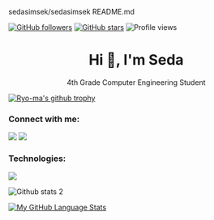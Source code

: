 sedasimsek/sedasimsek README.md 
 

[![GitHub followers](https://img.shields.io/github/followers/sedasimsek.svg?style=social&label=Follow&maxAge=2592000)](https://github.com/sedasimsek?tab=followers)
[![GitHub stars](https://img.shields.io/github/stars/sedasimsek/StrapDown.js.svg?style=social&label=Star&maxAge=2592000)](https://GitHub.com/sedasimsek/StrapDown.js/stargazers/)
![Profile views](https://gpvc.arturio.dev/sedasimsek)

<h1 style="text-align:center;">Hi 👋, I'm Seda</h1>


<p style="text-align: center;">4th Grade Computer Engineering Student</p>

[![Ryo-ma's github trophy](https://github-profile-trophy.vercel.app/?username=sedasimsek&row=1)](https://github.com/sedasimsek/github-profile-trophy)

### Connect with me: 

<a href="https://www.linkedin.com/in/seda-%C5%9Fim%C5%9Fek-91a702174/">
<img src="https://img.shields.io/badge/LinkedIn-0077B5?style=for-the-badge&logo=linkedin&logoColor=white"></a>

<a href="sedasimsekk27@gmail.com">
<img src="https://img.shields.io/badge/Gmail-D14836?style=for-the-badge&logo=gmail&logoColor=white"></a>

### Technologies:

<img src="https://img.shields.io/badge/C%23-239120?style=for-the-badge&logo=c-sharp&logoColor=white">


![Github stats 2](https://github-readme-stats.vercel.app/api?username=sedasimsek&show_icons=true&theme=radical)

[![My GitHub Language Stats](https://github-readme-stats.vercel.app/api/top-langs/?username=sedasimsek&langs_count=5&theme=tokyonight)]()




